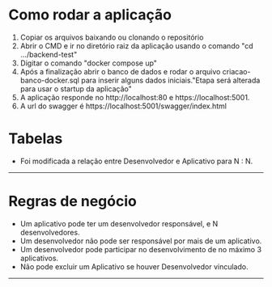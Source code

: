 # Como rodar a aplicação
1. Copiar os arquivos baixando ou clonando o repositório
2. Abrir o CMD e ir no diretório raiz da aplicação usando o comando "cd .../backend-test"
3. Digitar o comando "docker compose up"
4. Após a finalização abrir o banco de dados e rodar o arquivo criacao-banco-docker.sql para inserir alguns dados iniciais."Etapa será alterada para usar o startup da aplicação"
5. A aplicação responde no http://localhost:80 e https://localhost:5001.
6. A url do swagger é https://localhost:5001/swagger/index.html
 


# Tabelas
- Foi modificada a relação entre Desenvolvedor e Aplicativo para N : N.

---

# Regras de negócio

- Um aplicativo pode ter um desenvolvedor responsável, e N desenvolvedores.
- Um desenvolvedor não pode ser responsável por mais de um aplicativo.
- Um desenvolvedor pode participar no desenvolvimento de no máximo 3 aplicativos.
- Não pode excluir um Aplicativo se houver Desenvolvedor vinculado.

---